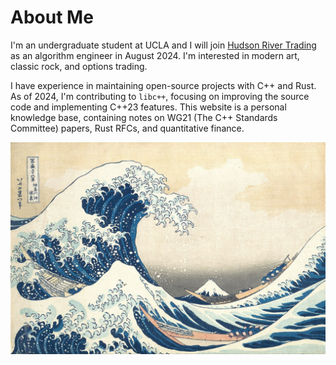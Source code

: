 # About Me

I'm an undergraduate student at UCLA and I will join [Hudson River Trading](https://www.hudsonrivertrading.com) as an algorithm engineer in August 2024. I'm interested in modern art, classic rock, and options trading.

I have experience in maintaining open-source projects with C++ and Rust. As of 2024, I'm contributing to `libc++`, focusing on improving the source code and implementing C++23 features. This website is a personal knowledge base, containing notes on WG21 (The C++ Standards Committee) papers, Rust RFCs, and quantitative finance.

![The Great Wave off Kanagawa](images/kanagawa.jpg)
